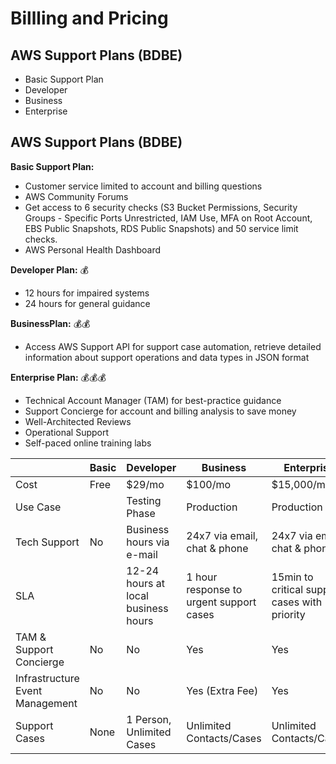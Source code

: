 # Billling and Pricing


## AWS Support Plans (BDBE)
* Basic Support Plan 
* Developer
* Business
* Enterprise


## AWS Support Plans (BDBE)

**Basic Support Plan:** 
* Customer service limited to account and billing questions
* AWS Community Forums 
* Get access to 6 security checks (S3 Bucket Permissions, Security Groups - Specific Ports Unrestricted, IAM Use, MFA on Root Account, EBS Public Snapshots, RDS Public Snapshots) and 50 service limit checks.
* AWS Personal Health Dashboard

**Developer Plan:** :moneybag:
* 12 hours for impaired systems
* 24 hours for general guidance

**BusinessPlan:** :moneybag::moneybag:
* Access AWS Support API for support case automation, retrieve detailed information about support operations and data types in JSON format

**Enterprise Plan:** :moneybag::moneybag::moneybag:
* Technical Account Manager (TAM) for best-practice guidance
* Support Concierge for account and billing analysis to save money
* Well-Architected Reviews
* Operational Support
* Self-paced online training labs


|                          | Basic |Developer                            | Business                                |Enterprise                                    |
| -------------------------| ------|-------------------------------------| ----------------------------------------|--------------------------------------------|
| Cost                     | Free  | $29/mo                              | $100/mo                                 | $15,000/mo                                 |
| Use Case                 |       | Testing Phase                       | Production                              | Production                                 |
| Tech Support             | No    | Business hours via e-mail           | 24x7 via email, chat & phone            | 24x7 via email, chat & phone               |
| SLA                      |       | 12-24 hours at local business hours | 1 hour response to urgent support cases | 15min to critical support cases with priority |
| TAM & Support Concierge  | No    | No                                  | Yes                                     | Yes                                        |
| Infrastructure Event Management | No | No                              | Yes (Extra Fee)                         | Yes                                        | 
| Support Cases            | None  | 1 Person, Unlimited Cases           | Unlimited Contacts/Cases                | Unlimited Contacts/Cases                   |
